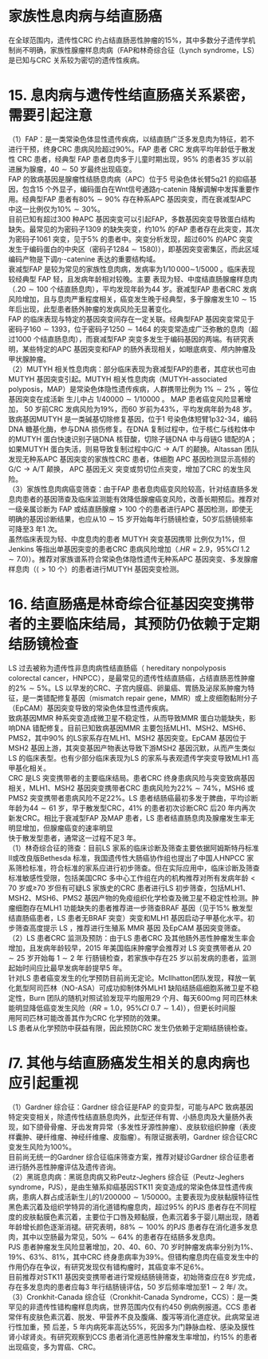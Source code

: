 # 家族性息肉病与结直肠癌  
在全球范围内，遗传性CRC 约占结直肠恶性肿瘤的$15\%$，其中多数分子遗传学机制尚不明确，家族性腺瘤样息肉病（FAP和林奇综合征（Lynch syndrome，LS）是已知与CRC 关系较为密切的遗传性疾病。  
# 15. 息肉病与遗传性结直肠癌关系紧密，需要引起注意  
（1）FAP：是一类常染色体显性遗传疾病，以结直肠广泛多发息肉为特征，若不进行干预，终身CRC 患病风险超过$90\%$。FAP  患者 CRC  发病平均年龄低于散发性 CRC  患者，经典型 FAP 患者息肉多于儿童时期出现，$95\%$ 的患者35 岁以前进展为腺瘤，$40\sim50$ 岁最终出现癌变。  
FAP 的致病基因是腺瘤性结肠息肉病（APC）位于5 号染色体长臂5q21 的抑癌基因，包含15 个外显子，编码蛋白在Wnt信号通路$\eta$-catenin 降解调解中发挥重要作用。经典型FAP 患者有$80\%\sim90\%$ 存在种系APC 基因突变，而在衰减型APC 中这一比例仅为$10\%\sim30\%$。  
目前已知有超过300 种APC 基因突变可以引起FAP，多数基因突变导致蛋白结构缺失。最常见的为密码子1309 的缺失突变，约$10\%$ 的FAP 患者存在此突变，其次为密码子1061 突变，见于$5\%$ 的患者中。突变分析发现，超过$60\%$ 的APC 突变发生于编码蛋白的中央区（密码子$1284\sim1580)$），即基因突变密集区，而此区域编码产物是下调$\eta\cdot$-catenine 表达的重要结构域。  
衰减型FAP 是较为常见的家族性息肉病，发病率为$1/10\,000\sim$1/5000 。临床表现较经典型 FAP  轻，且发病年龄相对较晚。主要 表现为轻、中度结直肠腺瘤样息肉（$.20\sim100$ 个结直肠息肉），平均发现年龄为44 岁。衰减型FAP 患者CRC 发病风险增加，且与息肉严重程度相关，癌变发生晚于经典型，多于腺瘤发生$10\sim15$ 年后出现，此型患者肠外肿瘤的发病风险无显著变化。  
FAP 的临床表现与特定的基因突变间存在一定关联。经典型FAP 基因突变常见于密码子$160\sim1393$，位于密码子$1250\sim1464$ 的突变常造成广泛弥散的息肉（超过1000 个结直肠息肉），而衰减型FAP 突变多发生于编码基因的两端。有研究表明，某些特定的APC 基因突变和FAP 的肠外表现相关，如眼底病变、颅内肿瘤及甲状腺肿瘤。  
（2）MUTYH 相关性息肉病：部分临床表现为衰减型FAP的患者，其症状也可由MUTYH 基因突变引起。MUTYH 相关性息肉病（MUTYH-associated polyposis，MAP）是常染色体隐性遗传疾病，人群携带比例为 $1\%\sim2\%$ ，等位基因突变在成活新 生儿中占 $1/40000\sim1/10000$ 。 MAP  患者癌变风险显著增加， 50 岁前CRC 发病风险为$19\%$，而60 岁前为$43\%$，平均发病年龄为48 岁。  
致病基因MUTYH 是一类碱基切除修复基因，位于1 号染色体短臂1p32-34，编码DNA 糖基化酶，参与DNA 损伤修复。在DNA 复制过程中，位于核仁与线粒体中的MUTYH 蛋白快速识别子链DNA 核苷酸，切除子链DNA 中与母链G 错配的A；如果MUTYH 蛋白失活，则易导致复制过程中$\mathrm{G/C}\rightarrow\mathrm{A/T}$ 的颠换。Altassan 团队发现无种系APC 基因突变的家族性CRC 患者，体细胞 APC  基因检测显示高频的 $\mathrm{G/C}\rightarrow\mathrm{A/T}$  颠换， APC  基因无义 突变或剪切位点突变，增加了CRC 的发生风险。  
（3）家族性息肉病癌变筛查：由于FAP 患者息肉癌变风险较高，针对结直肠多发息肉患者的基因筛查及临床监测能有效降低腺瘤癌变风险，改善长期预后。推荐对一级亲属诊断为 FAP 或结直肠腺瘤$>100$ 个的患者进行APC 基因检测，即使无明确的基因诊断结果，也应从$10\sim15$ 岁开始每年行肠镜检查，50岁后肠镜频率可降至3 年1 次。  
虽然临床表现为轻、中度息肉的患者 MUTYH  突变基因携带 比例仅为$1\%$，但Jenkins 等指出单基因突变的患者CRC 患病风险增加（$.H R{=}2.9$，$95\%C I\;1.2\sim7.0)$）。推荐对家族谱系符合常染色体隐性遗传无种系APC 基因突变、多发腺瘤样息肉（$\langle>10$ 个）的患者进行MUTYH 基因突变检测。  
# 16. 结直肠癌是林奇综合征基因突变携带者的主要临床结局，其预防仍依赖于定期结肠镜检查  
LS  过去被称为遗传性非息肉病性结直肠癌（ hereditary  nonpolyposis colorectal cancer，HNPCC），是最常见的遗传性结直肠癌，占结直肠恶性肿瘤的$2\%\sim5\%$。LS 以早发的CRC、子宫内膜癌、卵巢癌、胃肠及泌尿系肿瘤为特征，是一类错配修复基因（mismatch repair gene，MMR）或上皮细胞黏附分子（EpCAM）基因突变导致的常染色体显性遗传疾病。  
致病基因MMR 种系突变造成微卫星不稳定性，从而导致MMR 蛋白功能缺失，影响DNA 错配修复。目前已知致病基因MMR 主要包括MLH1、MSH2、MSH6、PMS2，其中$90\%$ 的LS家系存在MLH1、MSH2 基因突变。EpCAM 基因位于MSH2 基因上游，其突变基因产物表达导致下游MSH2 基因沉默，从而产生类似LS 的临床表型。也有少部分临床表现为LS 的家系与表观遗传学突变导致MLH1 高甲基化相关。  
CRC 是LS 突变携带者的主要临床结局。患者CRC 终身患病风险与突变致病基因相关，MLH1、MSH2 基因突变携带者CRC 患病风险为$22\%\sim74\%$，MSH6 或PMS2 突变携带者患病风险不足$22\%$。LS 患者结肠癌最初多发于脾曲，平均诊断年龄为$44\sim61$ 岁，早于散发型CRC，$41\%$ 的患者初次诊断CRC 后20 年内再次新发CRC。相比于衰减型FAP 及MAP 患者，LS 患者结直肠息肉及腺瘤发生率无明显增加，但腺瘤癌变的速率明显  
快于散发型患者，通常这一过程不足3 年。  
（1）林奇综合征的筛查：目前LS 家系的临床诊断及筛查主要依据阿姆斯特丹标准Ⅱ或改良版Bethesda 标准，我国遗传性大肠癌协作组也提出了中国人HNPCC 家系筛检标准，符合标准的家系应进行初步筛查。但在实际应用中，临床诊断及筛查标准敏感性受限，包括美国CRC 多中心工作组在内的机构推荐对所有发病年龄$<70$ 岁或≥70 岁但有可疑LS 家族史的CRC 患者进行LS 初步筛查，包括MLH1、MSH2、MSH6、PMS2 基因产物的免疫组织化学检查及微卫星不稳定性检测。肿瘤细胞存在MLH1 功能缺失的患者推荐进一步筛查BRAF 基因（见于$15\%$ 散发型结直肠癌患者，LS 患者无BRAF 突变）突变和MLH1 基因启动子甲基化水平。初步筛查高度提示 LS ，推荐进行生殖系 MMR  基因 及EpCAM 基因突变筛查。  
（2）LS 患者CRC 监测及预防：由于LS 患者CRC 及其他肠外恶性肿瘤发生率会增加，且发病年龄较早，2015 年美国临床肿瘤学会推荐对 LS  突变携带者从 $20\sim25$  岁开始每 $1\sim2$  年 行肠镜检查，若家族中存在25 岁以前发病的患者，监测起始时间应比最早发病年龄提早5 年。  
针对LS 患者癌变发生的化学预防目前尚无定论。Mcllhatton团队发现，释放一氧化氮型阿司匹林（NO-ASA）可成功抑制体外MLH1 缺陷结肠癌细胞系微卫星不稳定性，Burn 团队的随机对照试验发现平均服用29 个月、每天$600\mathrm{mg}$ 阿司匹林未能明显降低癌变发生风险（$R R{=}1.0$，$95\%C I\:0.7\sim1.4)$），但更长时间服  
用阿司匹林可能改善其作为CRC 化学预防的效果。  
LS 患者从化学预防中获益有限，因此预防CRC 发生仍依赖于定期结肠镜检查。  
# $I$7. 其他与结直肠癌发生相关的息肉病也应引起重视  
（1）Gardner 综合征：Gardner 综合征是FAP 的变异型，可能与APC 致病基因特定突变相关，除遗传性结直肠息肉外，此型还伴有胃、小肠息肉及大量肠外表现，如下颌骨骨瘤、牙齿发育异常（多发性牙源性肿瘤）、皮肤软组织肿瘤（表皮样囊肿、硬纤维瘤、神经纤维瘤、皮脂瘤）。有限证据表明，Gardner 综合征CRC 变发生风险为$100\%$。  
目前尚无统一的Gardner 综合征临床筛查方案，推荐对疑诊Gardner 综合征患者进行肠外恶性肿瘤评估及遗传咨询。  
（2）黑斑息肉病：黑斑息肉病又称Peutz-Jeghers 综合征（Peutz-Jeghers syndrome，PJS），是由生殖系抑癌基因STK11 突变造成的常染色体显性遗传疾病，患病人群占成活新生儿的$1/200000\sim1/50000$。主要表现为皮肤黏膜特征性黑色素沉着及组织学特异的消化道错构瘤息肉，超过$95\%$ 的PJS 患者存在不同程度的皮肤黏膜色素沉着，主要位于口唇及颊黏膜，色素沉着多于婴儿期出现，随着年龄增长颜色逐渐消褪。研究表明，$88\%\sim100\%$ 的PJS 患者存在消化道多发息肉，其中以空肠最为常见，$50\%\sim64\%$ 的患者存在结肠多发息肉。  
PJS 患者肿瘤发生风险显著增加，20、40、60、70 岁时肿瘤发病率分别为$1\%$、$19\%$、$63\%$、$81\%$，其中CRC 终身患病率为$39\%$。但错构瘤息肉在癌变发生中的作用仍存在争议，有研究发现仅有错构瘤时，其癌变率不足$6\%$。  
目前推荐对STK11 基因突变携带者进行常规结肠镜筛查，初始筛查应在8 岁完成，存在多发息肉的患者应每3 年行结肠镜评估，50 岁后频率增加至$1\sim2$ 年/ 次。  
（3）Cronkhit-Canada 综合征（Cronkhit-Canada Syndrome，CCS）：是一类罕见的非遗传性错构瘤样息肉病，世界范围内仅有约450 例病例报道。CCS 患者常伴有皮肤色素沉着、脱发、甲营养不良及腹痛、腹泻等消化道症状。此病常呈进行性加重，预 后差，5 年内病死率高达$55\%$，死因多为门静脉血栓、感染及膜性肾小球肾炎。有研究观察到CCS 患者消化道恶性肿瘤发生率增加，约$15\%$ 的患者出现癌变，多为胃癌、CRC。  
